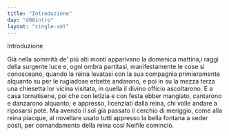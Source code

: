 ```yaml
---
title: "Introduzione"
day: "d08intro"
layout: "single-xml"
---
```

<div id="d08intro" type="introduction" who="author">
<head>Introduzione</head>
<p>
<milestone id="p08980002"/>Già nella sommità de' piú alti monti apparivano la 
          <time value="domenicamattina">domenica mattina,</time>i raggi della surgente luce e, ogni ombra partitasi, manifestamente le cose si conosceano, quando la 
          <name persref="lauretta" type="person">reina</name> levatasi con la sua compagnia primieramente alquanto su per le rugiadose erbette andarono, e poi in su la mezza terza una 
          <name placeref="chiesetta-i08" type="place">chiesetta</name> lor vicina visitata, in quella il divino officio ascoltarono. E a casa tornatisene, poi che con letizia e con festa ebber mangiato, cantarono e danzarono alquanto; e appresso, licenziati dalla reina, chi volle andare a riposarsi poté. 
          <milestone id="p08980003"/>Ma avendo il sol già passato il cerchio di meriggio, come alla reina piacque, al novellare usato tutti appresso la 
          <name placeref="fontebrigata-01" type="place">bella fontana</name> a seder posti, per comandamento della reina cosí 
          <name persref="neifile" type="person">Neifile</name> cominciò.</p>
</div>